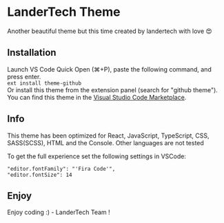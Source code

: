# LanderTech Theme
Another beautiful theme but this time created by landertech with love 😍

## Installation
Launch VS Code Quick Open (⌘+P), paste the following command, and press enter.     
`ext install theme-github`     
Or install this theme from the extension panel (search for "github theme").     
You can find this theme in the [Visual Studio Code Marketplace](https://marketplace.visualstudio.com/items?itemName=LanderTech).

## Info
This theme has been optimized for React, JavaScript, TypeScript, CSS, SASS(SCSS), HTML and the Console. Other languages are not tested

To get the full experience set the following settings in VSCode:     
```
"editor.fontFamily": "'Fira Code'",
"editor.fontSize": 14
```

## Enjoy
Enjoy coding :) - LanderTech Team !

